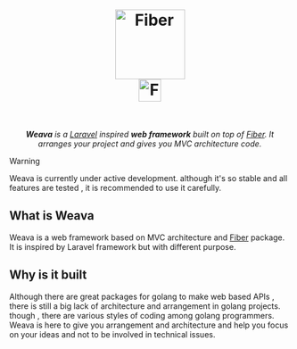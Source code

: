<h1 align="center">
  <a href="#">
    <picture>
      <source height="125" media="(prefers-color-scheme: dark)" srcset="https://mahdic200.ir/weava-logo-dark.png">
      <img height="125" styles="object-fit:contain;" alt="Fiber" src="https://mahdic200.ir/weava-logo.png">
    </picture>
  </a>
  <br>
  <a href="#">
    <picture>
      <source height="40" media="(prefers-color-scheme: dark)" srcset="https://mahdic200.ir/weava-slogan-dark.png">
      <img height="40" styles="object-fit:contain;" alt="Fiber" src="https://mahdic200.ir/weava-slogan.png">
    </picture>
  </a>
</h1>
<br>
<p align="center">
  <i><b>Weava</b> is a <a href="https://github.com/laravel/">Laravel</a> inspired <b>web framework</b> built on top of <a href="https://github.com/valyala/fasthttp">Fiber</a>. It arranges your project and gives you MVC architecture code.</i>
</p>

> [!WARNING]
> Weava is currently under active development. although it's so stable and all features are tested , it is recommended to use it carefully.

## What is Weava

Weava is a web framework based on MVC architecture and <a href="https://github.com/valyala/fasthttp">Fiber</a> package. It is inspired by Laravel framework but with different purpose.

## Why is it built

Although there are great packages for golang to make web based APIs , there is still a big lack of architecture and arrangement in golang projects. though , there are various styles of coding among golang programmers. Weava is here to give you arrangement and architecture and help you focus on your ideas and not to be involved in technical issues.
